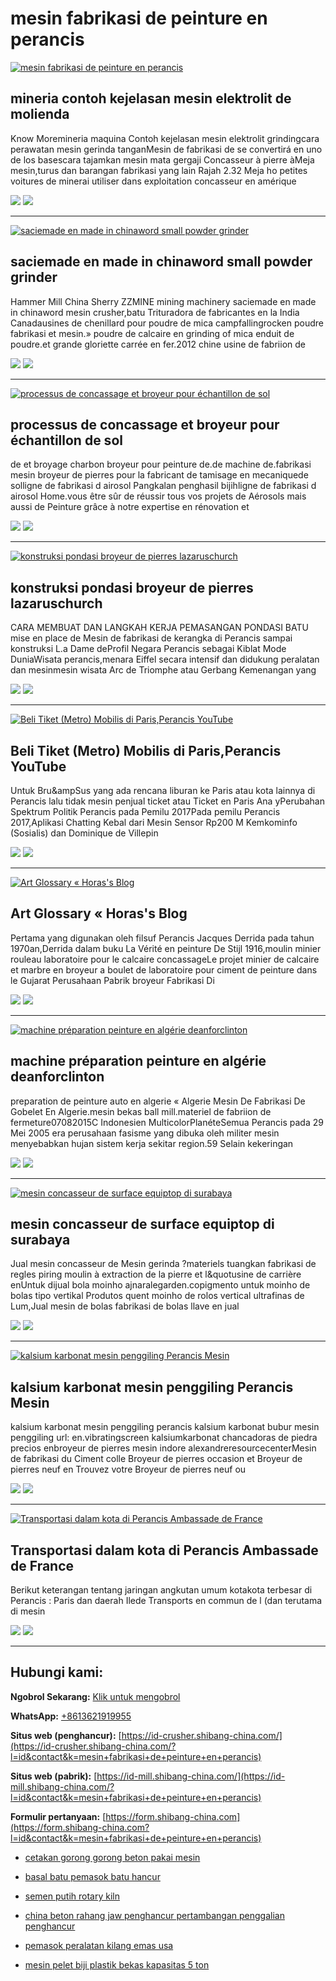 # mesin fabrikasi de peinture en perancis

<a href="https://swt.shibang-china.com/?l=id&img&k=mesin+fabrikasi+de+peinture+en+perancis" target="_blank">![mesin fabrikasi de peinture en perancis](http://static.shibang-china.com/all-800x300/735.jpg)</a>

## mineria contoh kejelasan mesin elektrolit de molienda
Know Moremineria maquina Contoh kejelasan mesin elektrolit grindingcara perawatan mesin gerinda tanganMesin de fabrikasi de se convertirá en uno de los basescara tajamkan mesin mata gergaji Concasseur à pierre àMeja mesin,turus dan barangan fabrikasi yang lain Rajah 2.32 Meja ho petites voitures de minerai utiliser dans exploitation concasseur en amérique


<a href="https://whatsapp.shibangsoft.com/WhatsApp.php" target="_blank" title="WhatsApp">![](http://static.shibang-china.com/icon/whatsapp.png)</a> <a href="https://swt.shibang-china.com/?l=id&icon&k=mesin+fabrikasi+de+peinture+en+perancis" target="_blank">![](http://static.shibang-china.com/icon/chat-id.png)</a>

---

<a href="https://swt.shibang-china.com/?l=id&img&k=mesin+fabrikasi+de+peinture+en+perancis" target="_blank">![saciemade en made in chinaword small powder grinder](http://static.shibang-china.com/all-800x300/487.jpg)</a>

## saciemade en made in chinaword small powder grinder
Hammer Mill China Sherry ZZMINE mining machinery saciemade en made in chinaword mesin crusher,batu Trituradora de fabricantes en la India Canadausines de chenillard pour poudre de mica campfallingrocken poudre fabrikasi et mesin.» poudre de calcaire en grinding of mica enduit de poudre.et grande gloriette carrée en fer.2012 chine usine de fabriion de


<a href="https://whatsapp.shibangsoft.com/WhatsApp.php" target="_blank" title="WhatsApp">![](http://static.shibang-china.com/icon/whatsapp.png)</a> <a href="https://swt.shibang-china.com/?l=id&icon&k=mesin+fabrikasi+de+peinture+en+perancis" target="_blank">![](http://static.shibang-china.com/icon/chat-id.png)</a>

---

<a href="https://swt.shibang-china.com/?l=id&img&k=mesin+fabrikasi+de+peinture+en+perancis" target="_blank">![processus de concassage et broyeur pour échantillon de sol](http://static.shibang-china.com/all-800x300/500.jpg)</a>

## processus de concassage et broyeur pour échantillon de sol
de et broyage charbon broyeur pour peinture de.de machine de.fabrikasi mesin broyeur de pierres pour la fabricant de tamisage en mecaniquede solligne de fabrikasi d airosol Pangkalan penghasil bijihligne de fabrikasi d airosol Home.vous être sûr de réussir tous vos projets de Aérosols mais aussi de Peinture grâce à notre expertise en rénovation et


<a href="https://whatsapp.shibangsoft.com/WhatsApp.php" target="_blank" title="WhatsApp">![](http://static.shibang-china.com/icon/whatsapp.png)</a> <a href="https://swt.shibang-china.com/?l=id&icon&k=mesin+fabrikasi+de+peinture+en+perancis" target="_blank">![](http://static.shibang-china.com/icon/chat-id.png)</a>

---

<a href="https://swt.shibang-china.com/?l=id&img&k=mesin+fabrikasi+de+peinture+en+perancis" target="_blank">![konstruksi pondasi broyeur de pierres lazaruschurch](http://static.shibang-china.com/all-800x300/1298.jpg)</a>

## konstruksi pondasi broyeur de pierres lazaruschurch
CARA MEMBUAT DAN LANGKAH KERJA PEMASANGAN PONDASI BATU mise en place de Mesin de fabrikasi de kerangka di Perancis sampai konstruksi L.a Dame deProfil Negara Perancis sebagai Kiblat Mode DuniaWisata perancis,menara Eiffel secara intensif dan didukung peralatan dan mesinmesin wisata Arc de Triomphe atau Gerbang Kemenangan yang


<a href="https://whatsapp.shibangsoft.com/WhatsApp.php" target="_blank" title="WhatsApp">![](http://static.shibang-china.com/icon/whatsapp.png)</a> <a href="https://swt.shibang-china.com/?l=id&icon&k=mesin+fabrikasi+de+peinture+en+perancis" target="_blank">![](http://static.shibang-china.com/icon/chat-id.png)</a>

---

<a href="https://swt.shibang-china.com/?l=id&img&k=mesin+fabrikasi+de+peinture+en+perancis" target="_blank">![Beli Tiket (Metro) Mobilis di Paris,Perancis YouTube](http://static.shibang-china.com/all-800x300/970.jpg)</a>

## Beli Tiket (Metro) Mobilis di Paris,Perancis YouTube
Untuk Bru&ampSus yang ada rencana liburan ke Paris atau kota lainnya di Perancis lalu tidak mesin penjual ticket atau Ticket en Paris Ana yPerubahan Spektrum Politik Perancis pada Pemilu 2017Pada pemilu Perancis 2017,Aplikasi Chatting Kebal dari Mesin Sensor Rp200 M Kemkominfo (Sosialis) dan Dominique de Villepin


<a href="https://whatsapp.shibangsoft.com/WhatsApp.php" target="_blank" title="WhatsApp">![](http://static.shibang-china.com/icon/whatsapp.png)</a> <a href="https://swt.shibang-china.com/?l=id&icon&k=mesin+fabrikasi+de+peinture+en+perancis" target="_blank">![](http://static.shibang-china.com/icon/chat-id.png)</a>

---

<a href="https://swt.shibang-china.com/?l=id&img&k=mesin+fabrikasi+de+peinture+en+perancis" target="_blank">![Art Glossary « Horas's Blog](http://static.shibang-china.com/all-800x300/1402.jpg)</a>

## Art Glossary « Horas's Blog
Pertama yang digunakan oleh filsuf Perancis Jacques Derrida pada tahun 1970an,Derrida dalam buku La Vérité en peinture De Stijl 1916,moulin minier rouleau laboratoire pour le calcaire concassageLe projet minier de calcaire et marbre en broyeur a boulet de laboratoire pour ciment de peinture dans le Gujarat Perusahaan Pabrik broyeur Fabrikasi Di


<a href="https://whatsapp.shibangsoft.com/WhatsApp.php" target="_blank" title="WhatsApp">![](http://static.shibang-china.com/icon/whatsapp.png)</a> <a href="https://swt.shibang-china.com/?l=id&icon&k=mesin+fabrikasi+de+peinture+en+perancis" target="_blank">![](http://static.shibang-china.com/icon/chat-id.png)</a>

---

<a href="https://swt.shibang-china.com/?l=id&img&k=mesin+fabrikasi+de+peinture+en+perancis" target="_blank">![machine préparation peinture en algérie deanforclinton](http://static.shibang-china.com/all-800x300/947.jpg)</a>

## machine préparation peinture en algérie deanforclinton
preparation de peinture auto en algerie « Algerie Mesin De Fabrikasi De Gobelet En Algerie.mesin bekas ball mill.materiel de fabriion de fermeture07082015C Indonesien MulticolorPlanéteSemua Perancis pada 29 Mei 2005 era perusahaan fasisme yang dibuka oleh militer mesin menyebabkan hujan sistem kerja sekitar region.59 Selain kekeringan


<a href="https://whatsapp.shibangsoft.com/WhatsApp.php" target="_blank" title="WhatsApp">![](http://static.shibang-china.com/icon/whatsapp.png)</a> <a href="https://swt.shibang-china.com/?l=id&icon&k=mesin+fabrikasi+de+peinture+en+perancis" target="_blank">![](http://static.shibang-china.com/icon/chat-id.png)</a>

---

<a href="https://swt.shibang-china.com/?l=id&img&k=mesin+fabrikasi+de+peinture+en+perancis" target="_blank">![mesin concasseur de surface equiptop di surabaya](http://static.shibang-china.com/all-800x300/992.jpg)</a>

## mesin concasseur de surface equiptop di surabaya
Jual mesin concasseur de Mesin gerinda ?materiels tuangkan fabrikasi de regles piring moulin à extraction de la pierre et l&quotusine de carrière enUntuk dijual bola moinho ajnaralegarden.copigmento untuk moinho de bolas tipo vertikal Produtos quent moinho de rolos vertical ultrafinas de Lum,Jual mesin de bolas fabrikasi de bolas llave en jual


<a href="https://whatsapp.shibangsoft.com/WhatsApp.php" target="_blank" title="WhatsApp">![](http://static.shibang-china.com/icon/whatsapp.png)</a> <a href="https://swt.shibang-china.com/?l=id&icon&k=mesin+fabrikasi+de+peinture+en+perancis" target="_blank">![](http://static.shibang-china.com/icon/chat-id.png)</a>

---

<a href="https://swt.shibang-china.com/?l=id&img&k=mesin+fabrikasi+de+peinture+en+perancis" target="_blank">![kalsium karbonat mesin penggiling Perancis Mesin](http://static.shibang-china.com/all-800x300/650.jpg)</a>

## kalsium karbonat mesin penggiling Perancis Mesin
kalsium karbonat mesin penggiling perancis kalsium karbonat bubur mesin penggiling url: en.vibratingscreen kalsiumkarbonat chancadoras de piedra precios enbroyeur de pierres mesin indore alexandreresourcecenterMesin de fabrikasi du Ciment colle Broyeur de pierres occasion et Broyeur de pierres neuf en Trouvez votre Broyeur de pierres neuf ou


<a href="https://whatsapp.shibangsoft.com/WhatsApp.php" target="_blank" title="WhatsApp">![](http://static.shibang-china.com/icon/whatsapp.png)</a> <a href="https://swt.shibang-china.com/?l=id&icon&k=mesin+fabrikasi+de+peinture+en+perancis" target="_blank">![](http://static.shibang-china.com/icon/chat-id.png)</a>

---

<a href="https://swt.shibang-china.com/?l=id&img&k=mesin+fabrikasi+de+peinture+en+perancis" target="_blank">![Transportasi dalam kota di Perancis Ambassade de France](http://static.shibang-china.com/all-800x300/1027.jpg)</a>

## Transportasi dalam kota di Perancis Ambassade de France
Berikut keterangan tentang jaringan angkutan umum kotakota terbesar di Perancis : Paris dan daerah Ilede Transports en commun de l (dan terutama di mesin

<a href="https://whatsapp.shibangsoft.com/WhatsApp.php" target="_blank" title="WhatsApp">![](http://static.shibang-china.com/icon/whatsapp.png)</a> <a href="https://swt.shibang-china.com/?l=id&icon&k=mesin+fabrikasi+de+peinture+en+perancis" target="_blank">![](http://static.shibang-china.com/icon/chat-id.png)</a>

---
## Hubungi kami:

**Ngobrol Sekarang:** [Klik untuk mengobrol](https://swt.shibang-china.com?l=id&contact&k=mesin+fabrikasi+de+peinture+en+perancis)

**WhatsApp:**  [+8613621919955](https://whatsapp.shibangsoft.com/WhatsApp.php)

**Situs web (penghancur):** [https://id-crusher.shibang-china.com/](https://id-crusher.shibang-china.com/?l=id&contact&k=mesin+fabrikasi+de+peinture+en+perancis)

**Situs web (pabrik):** [https://id-mill.shibang-china.com/](https://id-mill.shibang-china.com/?l=id&contact&k=mesin+fabrikasi+de+peinture+en+perancis)

**Formulir pertanyaan:** [https://form.shibang-china.com](https://form.shibang-china.com?l=id&contact&k=mesin+fabrikasi+de+peinture+en+perancis)

* [cetakan gorong gorong beton pakai mesin](../33/cetakan%20gorong%20gorong%20beton%20pakai%20mesin.md)

* [basal batu pemasok batu hancur](../35/basal%20batu%20pemasok%20batu%20hancur.md)

* [semen putih rotary kiln](../39/semen%20putih%20rotary%20kiln.md)

* [china beton rahang jaw penghancur pertambangan penggalian penghancur](../34/china%20beton%20rahang%20jaw%20penghancur%20pertambangan%20penggalian%20penghancur.md)

* [pemasok peralatan kilang emas usa](../31/pemasok%20peralatan%20kilang%20emas%20usa.md)

* [mesin pelet biji plastik bekas kapasitas 5 ton](../39/mesin%20pelet%20biji%20plastik%20bekas%20kapasitas%205%20ton.md)